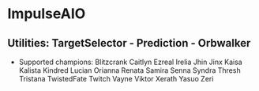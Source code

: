 # ImpulseAIO
## Utilities: TargetSelector - Prediction - Orbwalker
* Supported champions: Blitzcrank Caitlyn Ezreal Irelia Jhin Jinx Kaisa Kalista Kindred Lucian Orianna Renata Samira Senna Syndra Thresh Tristana TwistedFate Twitch Vayne Viktor Xerath Yasuo Zeri

